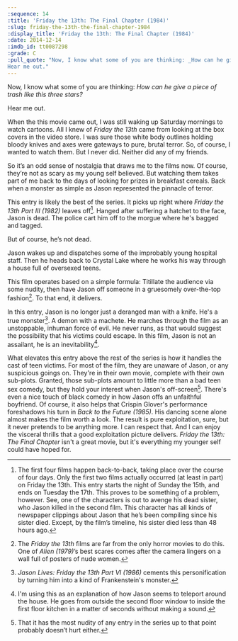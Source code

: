```yaml
---
:sequence: 14
:title: 'Friday the 13th: The Final Chapter (1984)'
:slug: friday-the-13th-the-final-chapter-1984
:display_title: 'Friday the 13th: The Final Chapter (1984)'
:date: 2014-12-14
:imdb_id: tt0087298
:grade: C
:pull_quote: "Now, I know what some of you are thinking: _How can he give a piece of trash like this three stars?_ 
Hear me out."
---
```

Now, I know what some of you are thinking: _How can he give a piece of trash like this three stars?_

Hear me out.

When the this movie came out, I was still waking up Saturday mornings to watch cartoons. All I knew of _Friday the 13th_ came from looking at the box covers in the video store. I was sure those white body outlines holding bloody knives and axes were gateways to pure, brutal terror. So, of course, I wanted to watch them. But I never did. Neither did any of my friends.

So it’s an odd sense of nostalgia that draws me to the films now. Of course, they’re not as scary as my young self believed. But watching them takes part of me back to the days of looking for prizes in breakfast cereals. Back when a monster as simple as Jason represented the pinnacle of terror.

This entry is likely the best of the series. It picks up right where _Friday the 13th Part III (1982)_ leaves off[^1]. Hanged after suffering a hatchet to the face, Jason is dead. The police cart him off to the morgue where he's bagged and tagged.

But of course, he’s not dead.

Jason wakes up and dispatches some of the improbably young hospital staff. Then he heads back to Crystal Lake where he works his way through a house full of oversexed teens.

This film operates based on a simple formula: Titillate the audience via some nudity, then have Jason off someone in a gruesomely over-the-top fashion[^2].  To that end, it delivers.

In this entry, Jason is no longer just a deranged man with a knife. He's a true monster[^3]. A demon with a machete. He marches  through the film as an unstoppable, inhuman force of evil. He never runs, as that would suggest the possibility that his victims could escape. In this film, Jason is not an assailant, he is an inevitability[^4].

What elevates this entry above the rest of the series is how it handles the cast of teen victims. For most of the film, they are unaware of Jason, or any suspicious goings on. They're in their own movie, complete with their own sub-plots. Granted, those sub-plots amount to little more than a bad teen sex comedy, but they hold your interest when Jason's off-screen[^5]. There's even a nice touch of black comedy in how Jason offs an unfaithful boyfriend. Of course, it also helps that Crispin Glover's performance foreshadows his turn in _Back to the Future (1985)_. His dancing scene alone almost makes the film worth a look.
The result is pure exploitation, sure, but it never pretends to be anything more. I can respect that. And I can enjoy the visceral thrills that a good exploitation picture delivers. _Friday the 13th: The Final Chapter_ isn't a great movie, but it's everything my younger self could have hoped for.

[^1]: The first four films happen back-to-back, taking place over the course of four days. Only the first two films actually occurred (at least in part) on Friday the 13th. This entry starts the night of Sunday the 15th, and ends on Tuesday the 17th. This proves to be something of a problem, however. See, one of the characters is out to avenge his dead sister, who Jason killed in the second film. This character has all kinds of newspaper clippings about Jason that he’s been compiling since his sister died. Except, by the film’s timeline, his sister died less than 48 hours ago.

[^2]: The _Friday the 13th_ films are far from the only horror movies to do this. One of _Alien (1979)_’s best scares comes after the camera lingers on a wall full of posters of nude women.

[^3]: _Jason Lives: Friday the 13th Part VI (1986)_ cements this personification by turning him into a kind of Frankenstein's monster.

[^4]: I'm using this as an explanation of how Jason seems to teleport around the house. He goes from outside the second floor window to inside the first floor kitchen in a matter of seconds without making a sound.

[^5]: That it has the most nudity of any entry in the series up to that point probably doesn’t hurt either.

